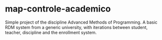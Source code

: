 # map-controle-academico
Simple project of the discipline Advanced Methods of Programming. A basic RDM system from a generic university, with iterations between student, teacher, discipline and the enrollment system.
